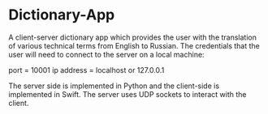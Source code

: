 # Dictionary-App
A client-server dictionary app which provides the user with the translation of various technical terms from English to Russian.
The credentials that the user will need to connect to the server on a local machine:

port = 10001
ip address = localhost or 127.0.0.1

The server side is implemented in Python and the client-side is implemented in Swift. The server uses UDP sockets to interact with the client.
